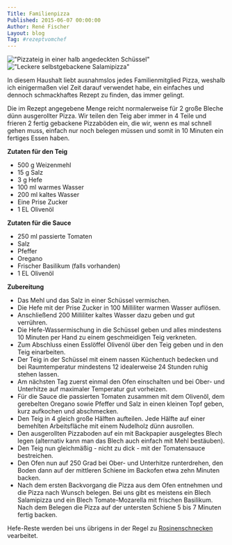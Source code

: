 ```yaml
---
Title: Familienpizza
Published: 2015-06-07 00:00:00
Author: René Fischer
Layout: blog
Tag: #rezeptvomchef
---
```


!["Pizzateig in einer halb angedeckten Schüssel"](2015-06-07-10-12-38.jpg)
!["Leckere selbstgebackene Salamipizza"](2015-06-07-13-01-28.jpg)

In diesem Haushalt liebt ausnahmslos jedes Familienmitglied Pizza, weshalb ich einigermaßen viel Zeit darauf verwendet habe, ein einfaches und dennoch schmackhaftes Rezept zu finden, das immer gelingt.

Die im Rezept angegebene Menge reicht normalerweise für 2 große Bleche dünn ausgerollter Pizza. Wir teilen den Teig aber immer in 4 Teile und frieren 2 fertig gebackene Pizzaböden ein, die wir, wenn es mal schnell gehen muss, einfach nur noch belegen müssen und somit in 10 Minuten ein fertiges Essen haben.

**Zutaten für den Teig**

* 500 g Weizenmehl
* 15 g Salz
* 3 g Hefe
* 100 ml warmes Wasser
* 200 ml kaltes Wasser
* Eine Prise Zucker
* 1 EL Olivenöl

**Zutaten für die Sauce**

* 250 ml passierte Tomaten
* Salz
* Pfeffer
* Oregano
* Frischer Basilikum (falls vorhanden)
* 1 EL Olivenöl

**Zubereitung**

* Das Mehl und das Salz in einer Schüssel vermischen.
* Die Hefe mit der Prise Zucker in 100 Milliliter warmen Wasser auflösen.
* Anschließend 200 Milliliter kaltes Wasser dazu geben und gut verrühren.
* Die Hefe-Wassermischung in die Schüssel geben und alles mindestens 10 Minuten per Hand zu einem geschmeidigen Teig verkneten.
* Zum Abschluss einen Esslöffel Olivenöl über den Teig geben und in den Teig einarbeiten.
* Der Teig in der Schüssel mit einem nassen Küchentuch bedecken und bei Raumtemperatur mindestens 12 idealerweise 24 Stunden ruhig stehen lassen.
* Am nächsten Tag zuerst einmal den Ofen einschalten und bei Ober- und Unterhitze auf maximaler Temperatur gut vorheizen.
* Für die Sauce die passierten Tomaten zusammen mit dem Olivenöl, dem gerebelten Oregano sowie Pfeffer und Salz in einen kleinen Topf geben, kurz aufkochen und abschmecken.
* Den Teig in 4 gleich große Hälften aufteilen. Jede Hälfte auf einer bemehlten Arbeitsfläche mit einem Nudelholz dünn ausrollen.
* Den ausgerollten Pizzaboden auf ein mit Backpapier ausgelegtes Blech legen (alternativ kann man das Blech auch einfach mit Mehl bestäuben).
* Den Teig nun gleichmäßig - nicht zu dick - mit der Tomatensauce bestreichen.
* Den Ofen nun auf 250 Grad bei Ober- und Unterhitze runterdrehen, den Boden dann auf der mittleren Schiene im Backofen etwa zehn Minuten backen.
* Nach dem ersten Backvorgang die Pizza aus dem Ofen entnehmen und die Pizza nach Wunsch belegen. Bei uns gibt es meistens ein Blech Salamipizza und ein Blech Tomate-Mozarella mit frischen Basilikum. Nach dem Belegen die Pizza auf der untersten Schiene 5 bis 7 Minuten fertig backen.

Hefe-Reste werden bei uns übrigens in der Regel zu [Rosinenschnecken](/rosinenschnecken) vearbeitet.
